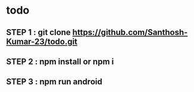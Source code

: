 # todo

## STEP 1 : git clone https://github.com/Santhosh-Kumar-23/todo.git
## STEP 2 : npm install or npm i
## STEP 3 : npm run android
